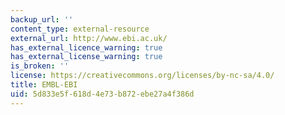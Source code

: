 ```yaml
---
backup_url: ''
content_type: external-resource
external_url: http://www.ebi.ac.uk/
has_external_licence_warning: true
has_external_license_warning: true
is_broken: ''
license: https://creativecommons.org/licenses/by-nc-sa/4.0/
title: EMBL-EBI
uid: 5d833e5f-618d-4e73-b872-ebe27a4f386d
---
```

